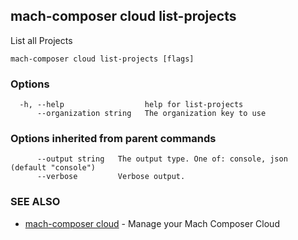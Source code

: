 ## mach-composer cloud list-projects

List all Projects

```
mach-composer cloud list-projects [flags]
```

### Options

```
  -h, --help                  help for list-projects
      --organization string   The organization key to use
```

### Options inherited from parent commands

```
      --output string   The output type. One of: console, json (default "console")
      --verbose         Verbose output.
```

### SEE ALSO

* [mach-composer cloud](mach-composer_cloud.md)	 - Manage your Mach Composer Cloud

